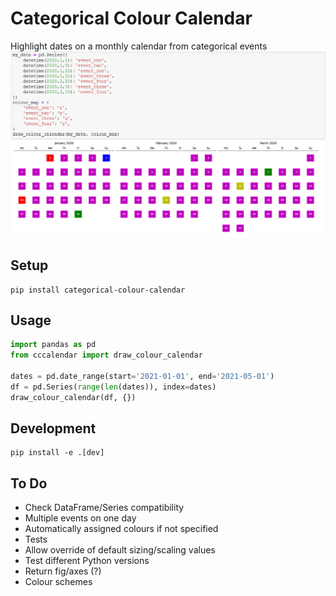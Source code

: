 # Categorical Colour Calendar
Highlight dates on a monthly calendar from categorical events
![Example](https://raw.githubusercontent.com/erichards97/categorical-colour-calendar/main/examples/img.png "Optional Title")
## Setup
```
pip install categorical-colour-calendar
```
## Usage
```python
import pandas as pd
from cccalendar import draw_colour_calendar

dates = pd.date_range(start='2021-01-01', end='2021-05-01')
df = pd.Series(range(len(dates)), index=dates)
draw_colour_calendar(df, {})
```
## Development
```
pip install -e .[dev]
```

## To Do
- Check DataFrame/Series compatibility
- Multiple events on one day
- Automatically assigned colours if not specified
- Tests
- Allow override of default sizing/scaling values
- Test different Python versions
- Return fig/axes (?)
- Colour schemes